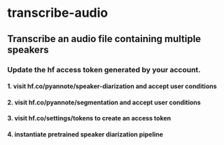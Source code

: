 # transcribe-audio

## Transcribe an audio file containing multiple speakers

### Update the hf access token generated by your account.

#### 1. visit hf.co/pyannote/speaker-diarization and accept user conditions
#### 2. visit hf.co/pyannote/segmentation and accept user conditions
#### 3. visit hf.co/settings/tokens to create an access token
#### 4. instantiate pretrained speaker diarization pipeline
